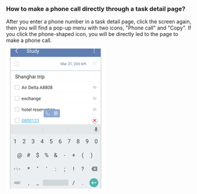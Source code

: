### How to make a phone call directly through a task detail page?
After you enter a phone number in a task detail page, click the screen again, then you will find a pop-up menu with two icons, "Phone call" and "Copy". If you click the phone-shaped icon, you will be directly led to the page to make a phone call.

![](../images/call.png)


